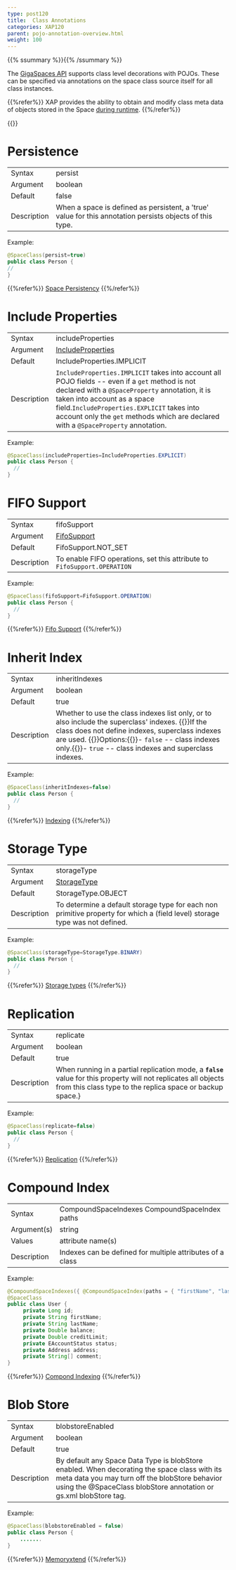 ```yaml
---
type: post120
title:  Class Annotations
categories: XAP120
parent: pojo-annotation-overview.html
weight: 100
---
```


{{% ssummary %}}{{% /ssummary %}}



The [GigaSpaces API](./the-gigaspace-interface-overview.html) supports class level decorations with POJOs. These can be specified via annotations on the space class source itself  for all class instances.



{{%refer%}}
XAP provides the ability to obtain and modify class meta data of objects stored in the Space [during runtime](./the-space-meta-data.html).
{{%/refer%}}

{{<wbr>}}

# Persistence

| | |
|----|----|
|Syntax     | persist |
|Argument   | boolean          |
|Default    | false|
|Description| When a space is defined as persistent, a 'true' value for this annotation persists objects of this type. |

Example:


```java
@SpaceClass(persist=true)
public class Person {
//
}
```

{{%refer%}}
 [Space Persistency](./space-persistency.html)
 {{%/refer%}}


# Include Properties

| | |
|----|----|
|Syntax     | includeProperties|
|Argument   | [IncludeProperties](http://www.gigaspaces.com/docs/JavaDoc{{%currentversion%}}/com/gigaspaces/annotation/pojo/SpaceClass.IncludeProperties.html)      |
|Default    | IncludeProperties.IMPLICIT|
|Description| `IncludeProperties.IMPLICIT` takes into account all POJO fields -- even if a `get` method is not declared with a `@SpaceProperty` annotation, it is taken into account as a space field.`IncludeProperties.EXPLICIT` takes into account only the `get` methods which are declared with a `@SpaceProperty` annotation. |

Example:

```java
@SpaceClass(includeProperties=IncludeProperties.EXPLICIT)
public class Person {
  //
}
```


# FIFO Support

| | |
|----|----|
|Syntax     | fifoSupport |
|Argument   | [FifoSupport](http://www.gigaspaces.com/docs/JavaDoc{{%currentversion%}}/com/gigaspaces/annotation/pojo/FifoSupport.html)|
|Default    | FifoSupport.NOT_SET|
|Description| To enable FIFO operations, set this attribute to `FifoSupport.OPERATION`|


Example:

```java
@SpaceClass(fifoSupport=FifoSupport.OPERATION)
public class Person {
  //
}
```

{{%refer%}}
[Fifo Support](./fifo-support.html)
{{%/refer%}}


# Inherit Index

| | |
|----|----|
|Syntax     | inheritIndexes |
|Argument   | boolean          |
|Default    | true|
|Description| Whether to use the class indexes list only, or to also include the superclass' indexes. {{<wbr>}}If the class does not define indexes, superclass indexes are used. {{<wbr>}}Options:{{<wbr>}}- `false` -- class indexes only.{{<wbr>}}- `true` -- class indexes and superclass indexes.|

Example:


```java
@SpaceClass(inheritIndexes=false)
public class Person {
  //
}
```

{{%refer%}}
[Indexing](./indexing.html)
{{%/refer%}}


# Storage Type

| | |
|----|----|
|Syntax     | storageType |
|Argument   | [StorageType](http://www.gigaspaces.com/docs/JavaDoc{{%currentversion%}}/com/gigaspaces/metadata/StorageType.html)|
|Default    | StorageType.OBJECT |
|Description| To determine a default storage type for each non primitive property for which a (field level) storage type was not defined.|


Example:


```java
@SpaceClass(storageType=StorageType.BINARY)
public class Person {
  //
}
```

{{%refer%}}
[Storage types](./storage-types-controlling-serialization.html)
{{%/refer%}}


# Replication

| | |
|----|----|
|Syntax     | replicate |
|Argument   | boolean          |
|Default    | true|
|Description| When running in a partial replication mode, a **`false`** value for this property will not replicates all objects from this class type to the replica space or backup space.} |

Example:


```java
@SpaceClass(replicate=false)
public class Person {
  //
}
```



{{%refer%}}
[Replication]({{%currentadmurl%}}/replication.html)
{{%/refer%}}


# Compound Index

| | |
|----|----|
|Syntax     | CompoundSpaceIndexes CompoundSpaceIndex paths  |
|Argument(s)| string          |
|Values     | attribute name(s)   |
|Description| Indexes can be defined for multiple attributes of a class  |


Example:

```java
@CompoundSpaceIndexes({ @CompoundSpaceIndex(paths = { "firstName", "lastName" }) })
@SpaceClass
public class User {
     private Long id;
     private String firstName;
     private String lastName;
     private Double balance;
     private Double creditLimit;
     private EAccountStatus status;
     private Address address;
     private String[] comment;
}

```


{{%refer%}}
[Compond Indexing](./indexing-compound.html)
{{%/refer%}}



# Blob Store

| | |
|----|----|
|Syntax     | blobstoreEnabled  |
|Argument | boolean          |
|Default | true|
|Description| By default any Space Data Type is blobStore enabled. When decorating the space class with its meta data you may turn off the blobStore behavior using the @SpaceClass blobStore annotation or gs.xml blobStore tag.  |


Example:

```java
@SpaceClass(blobstoreEnabled = false)
public class Person {
    .......
}

```

{{%refer%}}
[Memoryxtend]({{%currentadmurl%}}/memoryxtend.html)
{{%/refer%}}


